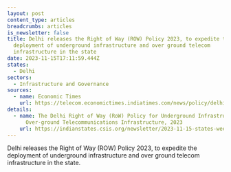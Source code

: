 ```yaml
---
layout: post
content_type: articles
breadcrumbs: articles
is_newsletter: false
title: Delhi releases the Right of Way (ROW) Policy 2023, to expedite the
  deployment of underground infrastructure and over ground telecom
  infrastructure in the state
date: 2023-11-15T17:11:59.444Z
states:
  - Delhi
sectors:
  - Infrastructure and Governance
sources:
  - name: Economic Times
    url: https://telecom.economictimes.indiatimes.com/news/policy/delhi-government-releases-row-policy-to-expedite-deployment-of-telecom-infrastructure/105004744
details:
  - name: The Delhi Right of Way (RoW) Policy for Underground Infrastructure and
      Over-ground Telecommunications Infrastructure, 2023
    url: https://indianstates.csis.org/newsletter/2023-11-15-states-weekly-november-15-2023/#:~:text=The%20Delhi%20Right%20of%20Way%20(RoW)%20Policy%20for%20Underground%20Infrastructure%20and%20Over%2Dground%20Telecommunications%20Infrastructure%2C%202023
---
```

Delhi releases the Right of Way (ROW) Policy 2023, to expedite the deployment of underground infrastructure and over ground telecom infrastructure in the state.
